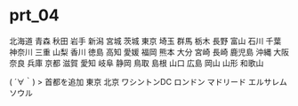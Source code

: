 prt_04
======
北海道
青森
秋田
岩手
新潟
宮城
茨城
東京
埼玉
群馬
栃木
長野
富山
石川
千葉
神奈川
三重
山梨
香川
徳島
高知
愛媛
福岡
熊本
大分
宮崎
長崎
鹿児島
沖縄
大阪
奈良
兵庫
京都
滋賀
愛知
岐阜
静岡
鳥取
島根
山口
広島
岡山
山形
和歌山

( ´∀｀) > 首都を追加
東京
北京
ワシントンDC
ロンドン
マドリード
エルサレム
ソウル